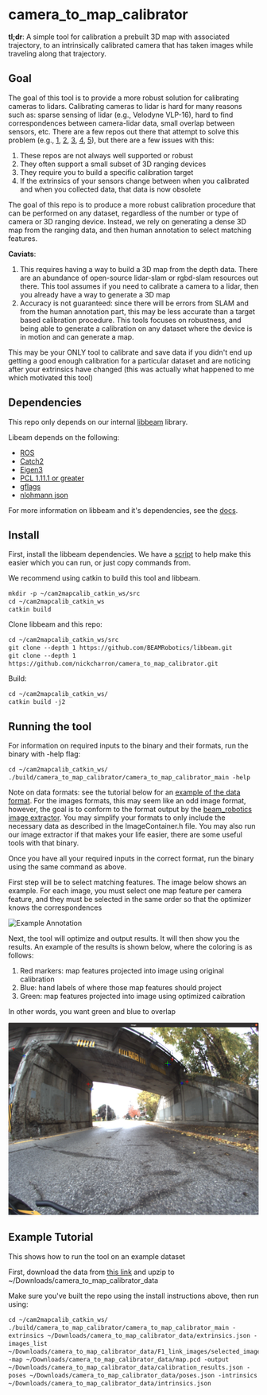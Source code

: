 # camera_to_map_calibrator

**tl;dr**: A simple tool for calibration a prebuilt 3D map with associated trajectory, to an intrinsically calibrated camera that has taken images while traveling along that trajectory.

## Goal

The goal of this tool is to provide a more robust solution for calibrating cameras to lidars. Calibrating cameras to lidar is hard for many reasons such as: sparse sensing of lidar (e.g., Velodyne VLP-16), hard to find correspondences between camera-lidar data, small overlap between sensors, etc. There are a few repos out there that attempt to solve this problem (e.g., [1](https://github.com/nickcharron/vicon_calibration), [2](https://github.com/ankitdhall/lidar_camera_calibration), [3](https://github.com/OpenCalib/JointCalib), [4](https://github.com/beltransen/velo2cam_calibration), [5](https://github.com/SubMishMar/cam_lidar_calib)), but there are a few issues with this:

1. These repos are not always well supported or robust
2. They often support a small subset of 3D ranging devices
3. They require you to build a specific calibration target
4. If the extrinsics of your sensors change between when you calibrated and when you collected data, that data is now obsolete

The goal of this repo is to produce a more robust calibration procedure that can be performed on any dataset, regardless of the number or type of camera or 3D ranging device. Instead, we rely on generating a dense 3D map from the ranging data, and then human annotation to select matching features.

**Caviats**: 

1. This requires having a way to build a 3D map from the depth data. There are an abundance of open-source lidar-slam or rgbd-slam resources out there. This tool assumes if you need to calibrate a camera to a lidar, then you already have a way to generate a 3D map
2. Accuracy is not guaranteed: since there will be errors from SLAM and from the human annotation part, this may be less accurate than a target based calibration procedure. This tools focuses on robustness, and being able to generate a calibration on any dataset where the device is in motion and can generate a map.

This may be your ONLY tool to calibrate and save data if you didn't end up getting a good enough calibration for a particular dataset and are noticing after your extrinsics have changed (this was actually what happened to me which motivated this tool)


## Dependencies

This repo only depends on our internal [libbeam](https://github.com/BEAMRobotics/libbeam) library. 

Libeam depends on the following:

* [ROS](https://www.ros.org/)
* [Catch2](https://github.com/catchorg/Catch2)
* [Eigen3](https://gitlab.com/libeigen/eigen/)
* [PCL 1.11.1 or greater](https://github.com/PointCloudLibrary/pcl)
* [gflags](https://github.com/gflags/gflags)
* [nlohmann json](https://github.com/nlohmann/json)

For more information on libbeam and it's dependencies, see the [docs](https://github.com/BEAMRobotics/libbeam). 

## Install

First, install the libbeam dependencies. We have a [script](https://github.com/BEAMRobotics/libbeam/blob/master/scripts/install.bash) to help make this easier which you can run, or just copy commands from.

We recommend using catkin to build this tool and libbeam.

```
mkdir -p ~/cam2mapcalib_catkin_ws/src
cd ~/cam2mapcalib_catkin_ws
catkin build
```

Clone libbeam and this repo:

```
cd ~/cam2mapcalib_catkin_ws/src
git clone --depth 1 https://github.com/BEAMRobotics/libbeam.git
git clone --depth 1 https://github.com/nickcharron/camera_to_map_calibrator.git
```

Build:

```
cd ~/cam2mapcalib_catkin_ws/
catkin build -j2
```

## Running the tool

For information on required inputs to the binary and their formats, run the binary with -help flag:

```
cd ~/cam2mapcalib_catkin_ws/
./build/camera_to_map_calibrator/camera_to_map_calibrator_main -help
```

Note on data formats: see the tutorial below for an [example of the data format](https://drive.google.com/drive/folders/16HAdIEgmTeuaqhxy-c5pXVOWtOvlr_at?usp=sharing). For the images formats, this may seem like an odd image format, however, the goal is to conform to the format output by the [beam_robotics](https://github.com/BEAMRobotics/beam_robotics) [image extractor](https://github.com/BEAMRobotics/beam_robotics/blob/master/inspection_tools/inspection/src/ExtractImages.cpp). You may simplify your formats to only include the necessary data as described in the ImageContainer.h file. You may also run our image extractor if that makes your life easier, there are some useful tools with that binary.

Once you have all your required inputs in the correct format, run the binary using the same command as above.

First step will be to select matching features. The image below shows an example. For each image, you must select one map feature per camera feature, and they must be selected in the same order so that the optimizer knows the correspondences

![Example Annotation](imgs/example_annotation.png)

Next, the tool will optimize and output results. It will then show you the results. An example of the results is shown below, where the coloring is as follows:

1. Red markers: map features projected into image using original calibration
2. Blue: hand labels of where those map features should project
3. Green: map features projected into image using optimized caibration

In other words, you want green and blue to overlap


![Example Annotation](imgs/example_results.png)

## Example Tutorial

This shows how to run the tool on an example dataset

First, download the data from [this link](https://drive.google.com/drive/folders/16HAdIEgmTeuaqhxy-c5pXVOWtOvlr_at?usp=sharing) and upzip to ~/Downloads/camera_to_map_calibrator_data

Make sure you've built the repo using the install instructions above, then run using:

```
cd ~/cam2mapcalib_catkin_ws/
./build/camera_to_map_calibrator/camera_to_map_calibrator_main -extrinsics ~/Downloads/camera_to_map_calibrator_data/extrinsics.json -images_list ~/Downloads/camera_to_map_calibrator_data/F1_link_images/selected_images.json -map ~/Downloads/camera_to_map_calibrator_data/map.pcd -output ~/Downloads/camera_to_map_calibrator_data/calibration_results.json -poses ~/Downloads/camera_to_map_calibrator_data/poses.json -intrinsics ~/Downloads/camera_to_map_calibrator_data/intrinsics.json
```
